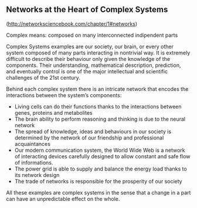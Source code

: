 ## Networks at the Heart of Complex Systems
(http://networksciencebook.com/chapter/1#networks)


Complex means: composed on many interconnected indipendent parts

Complex Systems examples are our society, our brain, or every other system composed of many parts interacting in nontrivial way. It is extremely difficult to describe their behaviour only given the knowledge of the components. Their understanding, mathematical description, prediction, and eventually control is one of the major intellectual and scientific challenges of the 21st century.

Behind each complex system there is an intricate network that encodes the interactions between the system’s components:
- Living cells can do their functions thanks to the interactions between genes, proteins and metabolites
- The brain ability to perform reasoning and thinking is due to the neural network
- The spread of knowledge, ideas and behaviours in our society is determined by the network of our friendship and professional acquaintances
- Our modern communication system, the World Wide Web is a network of interacting devices carefully designed to allow constant and safe flow of informations.
- The power grid is able to supply and balance the energy load thanks to its network design
- The trade of networks is responsible for the prosperity of our society

All these examples are complex systems in the sense that a change in a part can have an unpredictable effect on the whole.